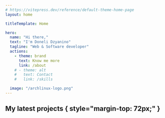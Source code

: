 ```yaml
---
# https://vitepress.dev/reference/default-theme-home-page
layout: home

titleTemplate: Home

hero:
  name: "Hi there,"
  text: "I'm Doneli Dzyanino"
  tagline: "Web & Software developer"
  actions:
    - theme: brand
      text: Know me more
      link: /about
    # - theme: alt
    #   text: Contact
    #   link: /skills

  image: "/archlinux-logo.png"
---
```


## My latest projects { style="margin-top: 72px;" }

<Projects />

<script setup>
  import Projects from "./layouts/Projects.vue";
</script>
